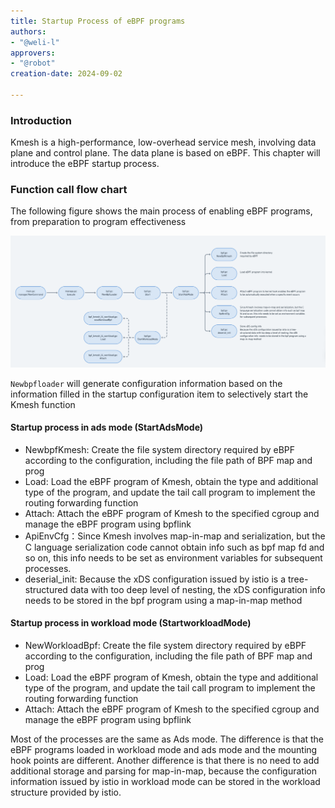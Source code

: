 ```yaml
---
title: Startup Process of eBPF programs
authors:
- "@weli-l"
approvers:
- "@robot"
creation-date: 2024-09-02

---
```


### Introduction

Kmesh is a high-performance, low-overhead service mesh, involving data plane and control plane. The data plane is based on eBPF. This chapter will introduce the eBPF startup process.

### Function call flow chart

The following figure shows the main process of enabling eBPF programs, from preparation to program effectiveness

![alt text](pics/startup_process_of_eBPF_programs.png)

`Newbpfloader` will generate configuration information based on the information filled in the startup configuration item to selectively start the Kmesh function

#### Startup process in ads mode (StartAdsMode)

- NewbpfKmesh: Create the file system directory required by eBPF according to the configuration, including the file path of BPF map and prog
- Load: Load the eBPF program of Kmesh, obtain the type and additional type of the program, and update the tail call program to implement the routing forwarding function
- Attach: Attach the eBPF program of Kmesh to the specified cgroup and manage the eBPF program using bpflink
- ApiEnvCfg：Since Kmesh involves map-in-map and serialization, but the C language serialization code cannot obtain info such as bpf map fd and so on, this info needs to be set as environment variables for subsequent processes.
- deserial_init: Because the xDS configuration issued by istio is a tree-structured data with too deep level of nesting, the xDS configuration info needs to be stored in the bpf program using a map-in-map method

#### Startup process in workload mode (StartworkloadMode)

- NewWorkloadBpf: Create the file system directory required by eBPF according to the configuration, including the file path of BPF map and prog
- Load: Load the eBPF program of Kmesh, obtain the type and additional type of the program, and update the tail call program to implement the routing forwarding function
- Attach: Attach the eBPF program of Kmesh to the specified cgroup and manage the eBPF program using bpflink

Most of the processes are the same as Ads mode. The difference is that the eBPF programs loaded in workload mode and ads mode and the mounting hook points are different. Another difference is that there is no need to add additional storage and parsing for map-in-map, because the configuration information issued by istio in workload mode can be stored in the workload structure provided by istio.